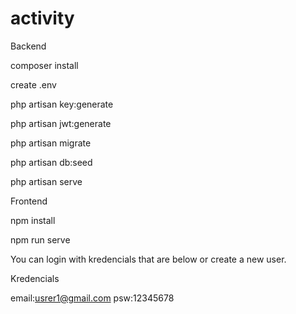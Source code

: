 # activity

Backend

composer install

create .env

php artisan key:generate

php artisan jwt:generate

php artisan migrate

php artisan db:seed

php artisan serve


Frontend

npm install

npm run serve

You can login with kredencials that are below or create a new user.

Kredencials

email:usrer1@gmail.com 
psw:12345678 


